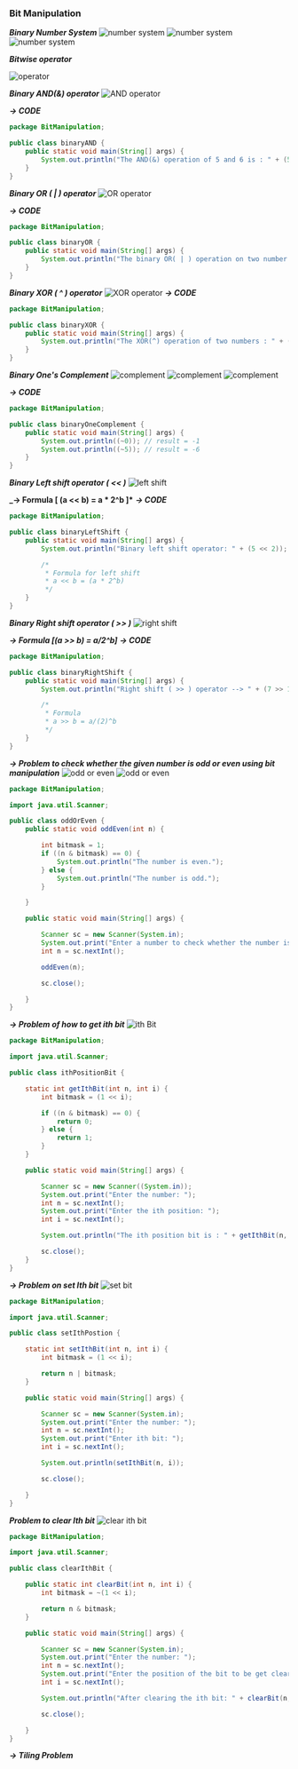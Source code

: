 ### Bit Manipulation

**_Binary Number System_**
![number system](image.png)
![number system](image1.png)
![number system](image2.png)

**_Bitwise operator_**

![operator](image3.png)

**_Binary AND(&) operator_**
![AND operator](image4.png)

**_-> CODE_**

```java
package BitManipulation;

public class binaryAND {
    public static void main(String[] args) {
        System.out.println("The AND(&) operation of 5 and 6 is : " + (5 & 6));
    }
}
```

**_Binary OR ( | ) operator_**
![OR operator](image5.png)

**_-> CODE_**

```java
package BitManipulation;

public class binaryOR {
    public static void main(String[] args) {
        System.out.println("The binary OR( | ) operation on two number resulting in : " + (5 | 6));
    }
}
```

**_Binary XOR ( ^ ) operator_**
![XOR operator](image6.png)
**_-> CODE_**

```java
package BitManipulation;

public class binaryXOR {
    public static void main(String[] args) {
        System.out.println("The XOR(^) operation of two numbers : " + (5 ^ 6));
    }
}
```

**_Binary One's Complement_**
![complement](image7.png)
![complement](image8.png)
![complement](image9.png)

**_-> CODE_**

```java
package BitManipulation;

public class binaryOneComplement {
    public static void main(String[] args) {
        System.out.println((~0)); // result = -1
        System.out.println((~5)); // result = -6
    }
}
```

**_Binary Left shift operator ( << )_**
![left shift](image10.png)

**\_-> Formula [ (a << b) = a * 2^b ]\***
**_-> CODE_**

```java
package BitManipulation;

public class binaryLeftShift {
    public static void main(String[] args) {
        System.out.println("Binary left shift operator: " + (5 << 2));

        /*
         * Formula for left shift
         * a << b = (a * 2^b)
         */
    }
}
```

**_Binary Right shift operator ( >> )_**
![right shift](image11.png)

**_-> Formula [(a >> b) = a/2^b]_**
**_-> CODE_**

```java
package BitManipulation;

public class binaryRightShift {
    public static void main(String[] args) {
        System.out.println("Right shift ( >> ) operator --> " + (7 >> 1));

        /*
         * Formula
         * a >> b = a/(2)^b
         */
    }
}
```

**_-> Problem to check whether the given number is odd or even using bit manipulation_**
![odd or even](image12.png)
![odd or even](image13.png)

```java
package BitManipulation;

import java.util.Scanner;

public class oddOrEven {
    public static void oddEven(int n) {

        int bitmask = 1;
        if ((n & bitmask) == 0) {
            System.out.println("The number is even.");
        } else {
            System.out.println("The number is odd.");
        }

    }

    public static void main(String[] args) {

        Scanner sc = new Scanner(System.in);
        System.out.print("Enter a number to check whether the number is odd or even : ");
        int n = sc.nextInt();

        oddEven(n);

        sc.close();

    }
}
```

**_-> Problem of how to get ith bit_**
![ith Bit](image14.png)

```java
package BitManipulation;

import java.util.Scanner;

public class ithPositionBit {

    static int getIthBit(int n, int i) {
        int bitmask = (1 << i);

        if ((n & bitmask) == 0) {
            return 0;
        } else {
            return 1;
        }
    }

    public static void main(String[] args) {

        Scanner sc = new Scanner((System.in));
        System.out.print("Enter the number: ");
        int n = sc.nextInt();
        System.out.print("Enter the ith position: ");
        int i = sc.nextInt();

        System.out.println("The ith position bit is : " + getIthBit(n, i));

        sc.close();
    }
}
```

**_-> Problem on set Ith bit_**
![set bit](image15.png)

```java
package BitManipulation;

import java.util.Scanner;

public class setIthPostion {

    static int setIthBit(int n, int i) {
        int bitmask = (1 << i);

        return n | bitmask;
    }

    public static void main(String[] args) {

        Scanner sc = new Scanner(System.in);
        System.out.print("Enter the number: ");
        int n = sc.nextInt();
        System.out.print("Enter ith bit: ");
        int i = sc.nextInt();

        System.out.println(setIthBit(n, i));

        sc.close();

    }
}
```

**_Problem to clear Ith bit_**
![clear ith bit](image16.png)

```java
package BitManipulation;

import java.util.Scanner;

public class clearIthBit {

    public static int clearBit(int n, int i) {
        int bitmask = ~(1 << i);

        return n & bitmask;
    }

    public static void main(String[] args) {

        Scanner sc = new Scanner(System.in);
        System.out.print("Enter the number: ");
        int n = sc.nextInt();
        System.out.print("Enter the position of the bit to be get cleared: ");
        int i = sc.nextInt();

        System.out.println("After clearing the ith bit: " + clearBit(n, i));

        sc.close();

    }
}
```

**_-> Tiling Problem_**
